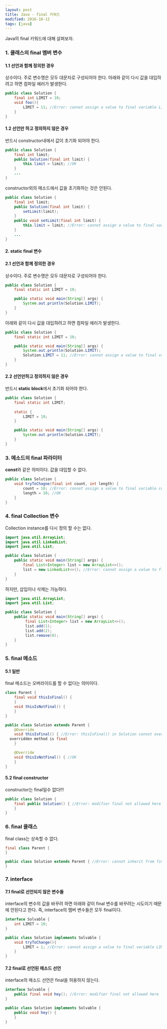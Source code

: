 ```yaml
---
layout: post
title: Java - final 키워드
modified: 2016-10-12
tags: [java]
---
```


Java의 final 키워드에 대해 살펴보자. 

### 1. 클래스의 final 멤버 변수

#### 1.1 선언과 함께 정의한 경우 

상수이다. 주로 변수명은 모두 대문자로 구성되어야 한다. 아래와 같이 다시 값을 대입하려고 하면 컴파일 에러가 발생한다. 

```java
public class Solution {
	final int LIMIT = 10;
	void foo(){
		LIMIT = 11; //Error: cannot assign a value to final variable LIMIT
	}
}
```

#### 1.2 선언만 하고 정의하지 않은 경우 

반드시 constructor내에서 값이 초기화 되어야 한다. 

```java
public class Solution {
    final int limit;
    public Solution(final int limit) {
        this.limit = limit;	//OK
    }
    ...
}
```

constructor외의 메소드에서 값을 초기화하는 것은 안된다. 


```java
public class Solution {
    final int limit;
    public Solution(final int limit) {
		setLimit(limit);
    }
    public void setLimit(final int limit) {
        this.limit = limit; //Error: cannot assign a value to final variable LIMIT
    }
    ...
}
```

#### 2. static final 변수

#### 2.1 선언과 함께 정의한 경우 

상수이다. 주로 변수명은 모두 대문자로 구성되어야 한다.  

```java
public class Solution {
    final static int LIMIT = 10;

    public static void main(String[] args) {
        System.out.println(Solution.LIMIT);
    }
}
```

아래와 같이 다시 값을 대입하려고 하면 컴파일 에러가 발생한다.

```java
public class Solution {
    final static int LIMIT = 10;

    public static void main(String[] args) {
        System.out.println(Solution.LIMIT);
        Solution.LIMIT = 11; //Error: cannot assign a value to final variable LIMIT
    }
}
```

#### 2.2 선언만하고 정의하지 않은 경우 

반드시 **static block**에서 초기화 되어야 햔다. 

```java
public class Solution {
    final static int LIMIT;
    
    static {
    	LIMIT = 10;
    }

    public static void main(String[] args) {
        System.out.println(Solution.LIMIT);
    }
}
```

### 3. 메소드의 final 파라미터

**const**와 같은 의미이다. 값을 대입할 수 없다.

```java
public class Solution {
    void tryToChagne(final int count, int length) {
        count = 10;	//Error: cannot assign a value to final variable count
        length = 10; //OK
    }
}
```

### 4. final Collection 변수

Collection instance를 다시 정의 할 수는 없다. 

```java
import java.util.ArrayList;
import java.util.LinkedList;
import java.util.List;

public class Solution {
    public static void main(String[] args) {
        final List<Integer> list = new ArrayList<>();
        list = new LinkedList<>(); //Error: cannot assign a value to final variable list
    }
}
```

하지만, 삽입이나 삭제는 가능하다. 

```java
import java.util.ArrayList;
import java.util.List;

public class Solution {
    public static void main(String[] args) {
         final List<Integer> list = new ArrayList<>();
         list.add(1);
         list.add(2);
         list.remove(0);
    }
}
```


### 5. final 메소드

#### 5.1 일반 

final 메소드는 오버라이드를 할 수 없다는 의미이다. 

```java
class Parent {
    final void thisIsFinal() {
    }
    void thisIsNotFinal() {
    }
}

public class Solution extends Parent {
    @Override
    void thisIsFinal() { //Error: thisIsFinal() in Solution cannot override thisIsFinal() in Parent
  overridden method is final
    }

    @Override
    void thisIsNotFinal() {	//OK    
    }
}
```

#### 5.2 final constructor

constructor는 final일수 없다!!!

```java
public class Solution {
    final public Solution() { //Error: modifier final not allowed here
    }
}
```

### 6. final 클래스

final class는 상속할 수 없다. 

```java
final class Parent {
}

public class Solution extends Parent { //Error: cannot inherit from final Parent
}
```

### 7. interface

#### 7.1 final로 선언되지 않은 변수들

interface의 변수의 값을 바꾸려 하면 아래와 같이 final 변수를 바꾸려는 시도이기 때문에 안된다고 한다. 즉, interface의 멤버 변수들은 모두 final이다. 


```java
interface Solvable {
    int LIMIT = 10;
}

public class Solution implements Solvable {
    void tryToChange(){
        LIMIT = 1; //Error: cannot assign a value to final variable LIMIT
    }
}
```

#### 7.2 final로 선언된 메소드 선언

interface의 메소드 선언은 final을 허용하지 않는다. 

```java
interface Solvable {
    public final void hey(); //Error: modifier final not allowed here
}

public class Solution implements Solvable {
    public void hey() {
    }
}
```
